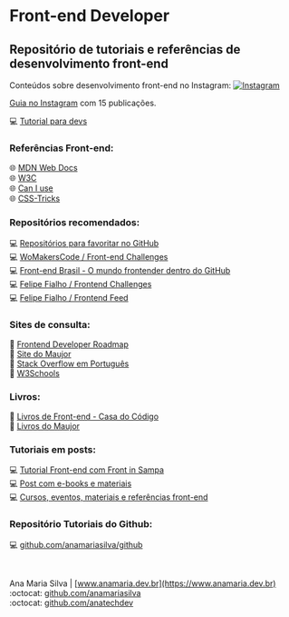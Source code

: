 # Front-end Developer

## Repositório de tutoriais e referências de desenvolvimento front-end

Conteúdos sobre desenvolvimento front-end no Instagram: <a href="https://www.instagram.com/ana.tech.dev/"><img alt="Instagram" src="https://img.shields.io/badge/ana.tech.dev-%23E4405F.svg?style=plastic&logo=Instagram&logoColor=white&color=blue"/></a> <br>

<a href="https://www.instagram.com/ana.tech.dev/guide/desenvolvimento-web-front-end/18164552647134233/" target="_blank">Guia no Instagram</a> com 15 publicações.
<br>

💻 [Tutorial para devs](https://www.instagram.com/p/CUOdgw1gKrM/)

### Referências Front-end:
🌐 [MDN Web Docs](https://developer.mozilla.org/pt-BR/) <br>
🌐 [W3C](https://www.w3c.br/) <br>
🌐 [Can I use](https://caniuse.com/) <br>
🌐 [CSS-Tricks](css-tricks.com) <br>

### Repositórios recomendados:
💻 [Repositórios para favoritar no GitHub](https://www.instagram.com/p/CTf72KfDN0n/) <br>
💻 [WoMakersCode / Front-end Challenges](https://github.com/WoMakersCode/challenges-front-end) <br>
💻 [Front-end Brasil - O mundo frontender dentro do GitHub](https://github.com/frontendbr) <br>
💻 [Felipe Fialho / Frontend Challenges](https://github.com/felipefialho/frontend-challenges) <br>
💻 [Felipe Fialho / Frontend Feed](https://github.com/felipefialho/frontend-feed) 

### Sites de consulta:
🔗 [Frontend Developer Roadmap](https://roadmap.sh/frontend) <br>
🔗 [Site do Maujor](https://www.maujor.com/) <br>
🔗 [Stack Overflow em Português](https://pt.stackoverflow.com/) <br>
🔗 [W3Schools](https://www.w3schools.com/) <br>

### Livros:
📘 [Livros de Front-end - Casa do Código](https://www.casadocodigo.com.br/collections/livros-de-front-end) <br>
📘 [Livros do Maujor](https://livrosdomaujor.com.br/) <br>

### Tutoriais em posts:
💻 [Tutorial Front-end com Front in Sampa](https://www.instagram.com/p/CVTy0aMDOMW/) <br>
💻 [Post com e-books e materiais](https://www.instagram.com/p/CZpwv9hlTV_/) <br>
💻 [Cursos, eventos, materiais e referências front-end](https://www.instagram.com/p/CXpJkvDgYv1/)

### Repositório Tutoriais do Github:
💻 [github.com/anamariasilva/github](https://github.com/anamariasilva/github)


<br>

Ana Maria Silva | [www.anamaria.dev.br](https://www.anamaria.dev.br) <br>
:octocat: [github.com/anamariasilva](https://github.com/anamariasilva) <br>
:octocat: [github.com/anatechdev](https://github.com/anatechdev)
